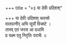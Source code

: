 +++
title = "०३ या देवीः प्रदिशश्"

+++
या देवीः प्रदिशश् चतस्रो  
वातपत्नीर् अभि सूर्यो विचष्टे ।  
तास्व् एतं जरस आ दधामि  
प्र यक्ष्म एतु निरृतिः पराचैः ॥